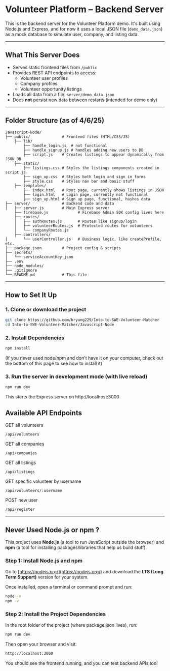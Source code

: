 # Volunteer Platform – Backend Server

This is the backend server for the Volunteer Platform demo. It's built using Node.js and Express, and for now it uses a local JSON file (`demo_data.json`) as a mock database to simulate user, company, and listing data.

---

##  What This Server Does

- Serves static frontend files from `/public`
- Provides REST API endpoints to access:
  - Volunteer user profiles
  - Company profiles
  - Volunteer opportunity listings
- Loads all data from a file: `server/demo_data.json`
- Does **not** persist new data between restarts (intended for demo only)

---

## Folder Structure (as of 4/6/25)
```
Javascript-Node/
├── public/              # Frontend files (HTML/CSS/JS)
    ├── lib/
        ├── handle_login.js  # not functional
        ├── handle_signup.js # handles adding new users to DB
        ├── script.js    # Creates listings to appear dynamically from JSON DB
    ├── static/
        ├── listings.css # Styles the listings components created in script.js
        ├── sign_up.css  # Styles both login and sign in forms
        ├── style.css    # Styles nav bar and basic stuff
    ├── templates/
        ├── index.html   # Root page, currently shows listings in JSON
        ├── login.html   # Login page, currently not functional
        ├── sign_up.html # Sign up page, functional, hashes data
├── server/              # Backend code and data
│   ├── server.js        # Main Express server
    ├── firebase.js             # Firebase Admin SDK config lives here
    ├── routes/
    │   ├── authRoutes.js       # Routes like signup/login
    │   ├── volunteerRoutes.js  # Protected routes for volunteers
    │   └── companyRoutes.js  
    ├── controllers/
│       └── userController.js   # Business logic, like createProfile, etc. 
├── package.json         # Project config & scripts
├── secrets/
│   └── serviceAccountKey.json
├── .env
├── node_modules/
├── .gitignore 
└── README.md            # This file
```

---
## How to Set It Up

### 1. Clone or download the project

```bash
git clone https://github.com/bryang229/Into-to-SWE-Volunteer-Matcher
cd Into-to-SWE-Volunteer-Matcher/Javascript-Node
```
### 2. Install Dependencies 
 ```bash
npm install
```
(If you never used node/npm and don't have it on your computer, check out the bottom of this page to see how to install it)
### 3. Run the server in development mode (with live reload)
```bash
npm run dev
```
This starts the Express server on http://localhost:3000

## Available API Endpoints

GET all volunteers
```
/api/volunteers
```

GET all companies
```
/api/companies
```
GET all listings
```
/api/listings
```

GET specific volunteer by username
```
/api/volunteers/:username
```

POST new user
```
/api/register
```

---

## Never Used Node.js or npm ?



This project uses **Node.js** (a tool to run JavaScript outside the browser) and **npm** (a tool for installing packages/libraries that help us build stuff).

### Step 1: Install Node.js and npm

Go to [https://nodejs.org/](https://nodejs.org/) and download the **LTS (Long Term Support)** version for your system.

Once installed, open a terminal or command prompt and run:

```bash
node -v
npm -v
```

### Step 2: Install the Project Dependencies

In the root folder of the project (where package.json lives), run:
```bash
npm run dev
```
Then open your browser and visit:
```bash 
http://localhost:3000
```
You should see the frontend running, and you can test backend APIs too!